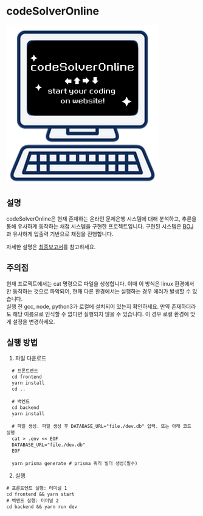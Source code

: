 # codeSolverOnline
![codesolveronline main image](./docs/cso_logo.png)

## 설명
codeSolverOnline은 현재 존재하는 온라인 문제은행 시스템에 대해 분석하고, 추론을 통해 유사하게 동작하는 채점 시스템을 구현한 프로젝트입니다. 구현된 시스템은 [BOJ](https://www.acmicpc.net/)과 유사하게 입출력 기반으로 채점을 진행합니다.

자세한 설명은 [최종보고서](https://github.com/blaxsior/codesolveronline/blob/master/docs/%EC%B5%9C%EC%A2%85%EB%B3%B4%EA%B3%A0%EC%84%9C.pdf)를 참고하세요.

## 주의점
현재 프로젝트에서는 cat 명령으로 파일을 생성합니다. 이때 이 방식은 linux 환경에서만 동작하는 것으로 파악되어, 현재 다른 환경에서는 실행하는 경우 에러가 발생할 수 있습니다.  
실행 전 gcc, node, python3가 로컬에 설치되어 있는지 확인하세요. 만약 존재하더라도 해당 이름으로 인식할 수 없다면 실행되지 않을 수 있습니다. 이 경우 로컬 환경에 맞게 설정을 변경하세요.
## 실행 방법
1. 파일 다운로드
```
  # 프론트엔드
  cd frontend
  yarn install
  cd ..

  # 백엔드
  cd backend
  yarn install

  # 파일 생성. 파일 생성 후 DATABASE_URL="file./dev.db" 입력. 또는 아래 코드 실행
  cat > .env << EOF
  DATABASE_URL="file./dev.db"
  EOF

  yarn prisma generate # prisma 쿼리 빌더 생성(필수) 
```
2. 실행
```
# 프론트엔드 실행: 터미널 1
cd frontend && yarn start
# 백엔드 실행: 터미널 2
cd backend && yarn run dev
```